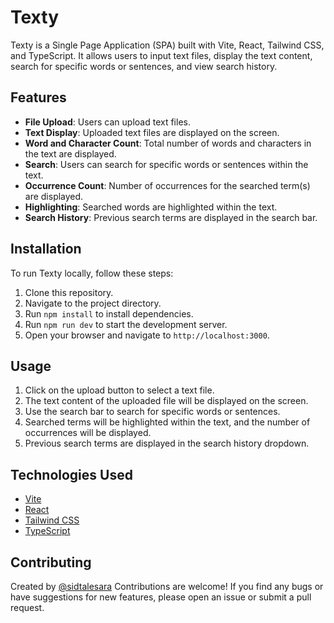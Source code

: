 # Texty

Texty is a Single Page Application (SPA) built with Vite, React, Tailwind CSS, and TypeScript. It allows users to input text files, display the text content, search for specific words or sentences, and view search history.

## Features

- **File Upload**: Users can upload text files.
- **Text Display**: Uploaded text files are displayed on the screen.
- **Word and Character Count**: Total number of words and characters in the text are displayed.
- **Search**: Users can search for specific words or sentences within the text.
- **Occurrence Count**: Number of occurrences for the searched term(s) are displayed.
- **Highlighting**: Searched words are highlighted within the text.
- **Search History**: Previous search terms are displayed in the search bar.

## Installation

To run Texty locally, follow these steps:

1. Clone this repository.
2. Navigate to the project directory.
3. Run `npm install` to install dependencies.
4. Run `npm run dev` to start the development server.
5. Open your browser and navigate to `http://localhost:3000`.

## Usage

1. Click on the upload button to select a text file.
2. The text content of the uploaded file will be displayed on the screen.
3. Use the search bar to search for specific words or sentences.
4. Searched terms will be highlighted within the text, and the number of occurrences will be displayed.
5. Previous search terms are displayed in the search history dropdown.

## Technologies Used

- [Vite](https://vitejs.dev/)
- [React](https://reactjs.org/)
- [Tailwind CSS](https://tailwindcss.com/)
- [TypeScript](https://www.typescriptlang.org/)

## Contributing
Created by [@sidtalesara](https://github.com/sid-talesara/)
Contributions are welcome! If you find any bugs or have suggestions for new features, please open an issue or submit a pull request.

